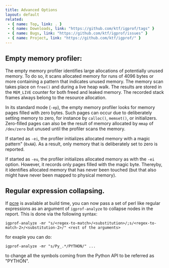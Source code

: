 ```yaml
---
title: Advanced Options
layout: default
related:
 - { name: Top, link: . }
 - { name: Downloads, link: "https://github.com/ktf/igprof/tags" }
 - { name: Bugs, link: "https://github.com/ktf/igprof/issues" }
 - { name: Project, link: "https://github.com/ktf/igprof/" }
---
```

## Empty memory profiler:

The empty memory profiler identifies large allocations of potentially unused
memory. To do so, it scans allocated memory for runs of 4096 bytes or more
containing a pattern that indicates unused memory. The memory scan takes place
on `free()` and during a live heap walk. The results are stored in the `MEM_LIVE`
counter for both freed and leaked memory. The recorded stack frames always
belong to the resource allocation.

In its standard mode (`-ep`), the empty memory profiler looks for memory pages
filled with zero bytes. Such pages can occur due to deliberately setting memory
to zero, for instance by `calloc()`, `memset()`, or initializers. Zero-filled
pages can also be the result of memory allocated by `mmap` of `/dev/zero` but
unused until the profiler scans the memory.

If started as `-ei`, the profiler initializes allocated memory with a magic
pattern" (`0xAA`). As a result, only memory that is deliberately set to zero is
reported.

If started as `-eu`, the profiler initializes allocated memory as with the `-ei`
option. However, it records only pages filled with the magic byte. Thereyby, it
identifies allocated memory that has never been touched (but that also might
have never been mapped to physical memory).

## Regular expression collapsing.

If [pcre](http://www.pcre.org) is available at build time, you can now pass a
set of perl like regular expressions as an argument of `igprof-analyze` to
collapse nodes in the report. This is done via the following syntax:

    igprof-analyze -mr "s/<regex-to-match>/<substitution>/;s/<regex-to-match-2>/<substitution-2>/" <rest of the arguments>

for exaple you can do:
    
    igprof-analyze -mr "s/Py_.*/PYTHON/" ...

to change all the symbols coming from the Python API to be referred as
"PYTHON".
